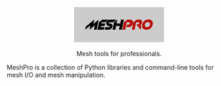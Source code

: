 <p align="center">
  <a href="https://github.com/meshpro/"><img alt="meshpro" src="https://raw.githubusercontent.com/meshpro/.github/assets/meshpro-logo.svg" width="40%"></a>
  <p align="center">Mesh tools for professionals.</p>
</p>

MeshPro is a collection of Python libraries and command-line tools for
mesh I/O and mesh manipulation.


<!--
### License

MeshPro is a commercial product. You need to <a
href="mailto:nico.schloemer@gmail.com?subject=MeshPro license request">acquire
a license</a> to use it. Trial licenses are available.
-->
